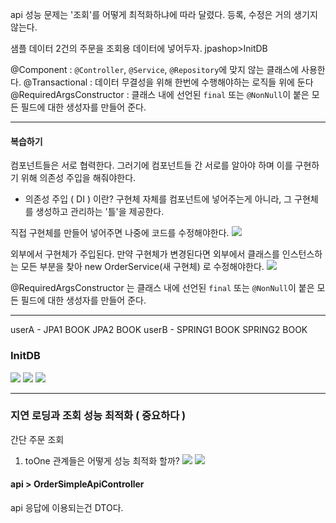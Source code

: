 api 성능 문제는 '조회'를 어떻게 최적화하냐에 따라 달렸다.
등록, 수정은 거의 생기지 않는다.

샘플 데이터 2건의 주문을 조회용 데이터에 넣어두자.
jpashop>InitDB

@Component  : `@Controller`, `@Service`, `@Repository`에 맞지 않는 클래스에 사용한다.
@Transactional  : 데이터 무결성을 위해 한번에 수행해야하는 로직들 위에 둔다
@RequiredArgsConstructor : 클래스 내에 선언된 `final` 또는 `@NonNull`이 붙은 모든 필드에 대한 생성자를 만들어 준다.

---
#### 복습하기
컴포넌트들은 서로 협력한다. 그러기에 컴포넌트들 간 서로를 알아야 하며 이를 구현하기 위해 의존성 주입을 해줘야한다.
- 의존성 주입 ( DI ) 이란?
구현체 자체를 컴포넌트에 넣어주는게 아니라, 그 구현체를 생성하고 관리하는 '틀'을 제공한다.

직접 구현체를 만들어 넣어주면 나중에 코드를 수정해야한다.
![](https://i.imgur.com/MGkHtzz.png)

외부에서 구현체가 주입된다. 만약 구현체가 변경된다면 외부에서 클래스를 인스턴스하는 모든 부분을 찾아 
new OrderService(새 구현체) 로 수정해야한다.
![](https://i.imgur.com/iUCv250.png)

@RequiredArgsConstructor 는 클래스 내에 선언된 `final` 또는 `@NonNull`이 붙은 모든 필드에 대한 생성자를 만들어 준다.

---
userA - JPA1 BOOK JPA2 BOOK
userB - SPRING1 BOOK SPRING2 BOOK
### InitDB
![](https://i.imgur.com/dOVkQK8.png)
![](https://i.imgur.com/cquv4n3.png)
![](https://i.imgur.com/rKEbULj.png)

---
### 지연 로딩과 조회 성능 최적화 ( 중요하다 )
간단 주문 조회
1. toOne 관계들은 어떻게 성능 최적화 할까? 
![](https://i.imgur.com/8NOPU0v.png)
![](https://i.imgur.com/mwEDAAF.png)

#### api > OrderSimpleApiController
api 응답에 이용되는건 DTO다.



